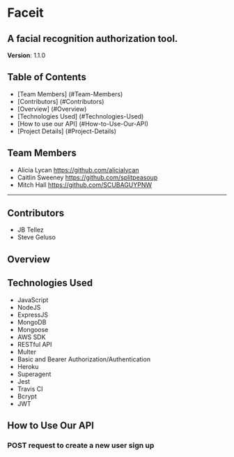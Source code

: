 # Faceit

## A facial recognition authorization tool.
**Version**: 1.1.0

## Table of Contents
* [Team Members] (#Team-Members)
* [Contributors] (#Contributors)
* [Overview] (#Overview)
* [Technologies Used] (#Technologies-Used)
* [How to use our API] (#How-to-Use-Our-API)
* [Project Details] (#Project-Details)

## Team Members
* Alicia Lycan https://github.com/alicialycan
* Caitlin Sweeney https://github.com/splitpeasoup
* Mitch Hall https://github.com/SCUBAGUYPNW
***

## Contributors
* JB Tellez
* Steve Geluso

## Overview


## Technologies Used
* JavaScript
* NodeJS
* ExpressJS
* MongoDB
* Mongoose
* AWS SDK
* RESTful API
* Multer
* Basic and Bearer Authorization/Authentication
* Heroku
* Superagent
* Jest
* Travis CI
* Bcrypt
* JWT

## How to Use Our API

### POST request to create a new user sign up